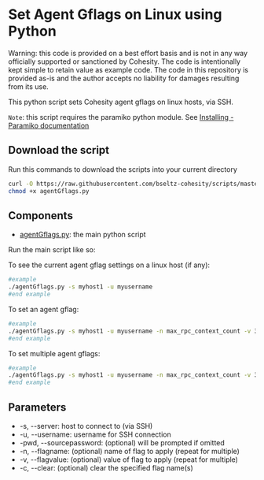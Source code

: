 # Set Agent Gflags on Linux using Python

Warning: this code is provided on a best effort basis and is not in any way officially supported or sanctioned by Cohesity. The code is intentionally kept simple to retain value as example code. The code in this repository is provided as-is and the author accepts no liability for damages resulting from its use.

This python script sets Cohesity agent gflags on linux hosts, via SSH.

`Note`: this script requires the paramiko python module. See [Installing - Paramiko documentation](https://www.paramiko.org/installing.html)

## Download the script

Run this commands to download the scripts into your current directory

```bash
curl -O https://raw.githubusercontent.com/bseltz-cohesity/scripts/master/python/agentGflags/agentGflags.py
chmod +x agentGflags.py
```

## Components

* [agentGflags.py](https://raw.githubusercontent.com/bseltz-cohesity/scripts/master/python/agentGflags/agentGflags.py): the main python script

Run the main script like so:

To see the current agent gflag settings on a linux host (if any):

```bash
#example
./agentGflags.py -s myhost1 -u myusername
#end example
```

To set an agent gflag:

```bash
#example
./agentGflags.py -s myhost1 -u myusername -n max_rpc_context_count -v 32
#end example
```

To set multiple agent gflags:

```bash
#example
./agentGflags.py -s myhost1 -u myusername -n max_rpc_context_count -v 32 -n grpc_server_cq_control_threads -v 2
#end example
```

## Parameters

* -s, --server: host to connect to (via SSH)
* -u, --username: username for SSH connection
* -pwd, --sourcepassword: (optional) will be prompted if omitted
* -n, --flagname: (optional) name of flag to apply (repeat for multiple)
* -v, --flagvalue: (optional) value of flag to apply (repeat for multiple)
* -c, --clear: (optional) clear the specified flag name(s)
